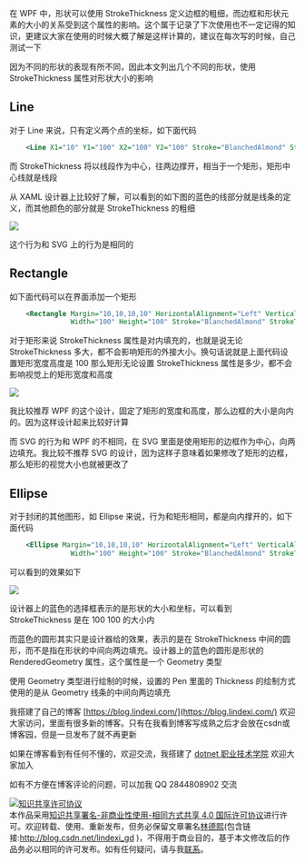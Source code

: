 
在 WPF 中，形状可以使用 StrokeThickness 定义边框的粗细，而边框和形状元素的大小的关系受到这个属性的影响。这个属于记录了下次使用也不一定记得的知识，更建议大家在使用的时候大概了解是这样计算的，建议在每次写的时候，自己测试一下

<!--more-->


<!-- 发布 -->

因为不同的形状的表现有所不同，因此本文列出几个不同的形状，使用 StrokeThickness 属性对形状大小的影响

## Line

对于 Line 来说，只有定义两个点的坐标，如下面代码

```xml
    <Line X1="10" Y1="100" X2="100" Y2="100" Stroke="BlanchedAlmond" StrokeThickness="100" />
```

而 StrokeThickness 将以线段作为中心，往两边撑开，相当于一个矩形，矩形中心线就是线段

从 XAML 设计器上比较好了解，可以看到的如下图的蓝色的线部分就是线条的定义，而其他颜色的部分就是 StrokeThickness 的粗细

<!-- ![](image/WPF 形状的 StrokeThickness 属性对边框的影响/WPF 形状的 StrokeThickness 属性对边框的影响0.png) -->

![](http://image.acmx.xyz/lindexi%2F2021311195398712.jpg)

这个行为和 SVG 上的行为是相同的

## Rectangle

如下面代码可以在界面添加一个矩形

```xml
    <Rectangle Margin="10,10,10,10" HorizontalAlignment="Left" VerticalAlignment="Top"
               Width="100" Height="100" Stroke="BlanchedAlmond" StrokeThickness="10"></Rectangle>
```

对于矩形来说 StrokeThickness 属性是对内填充的，也就是说无论 StrokeThickness 多大，都不会影响矩形的外接大小。换句话说就是上面代码设置矩形宽度高度是 100 那么矩形无论设置 StrokeThickness 属性是多少，都不会影响视觉上的矩形宽度和高度

<!-- ![](image/WPF 形状的 StrokeThickness 属性对边框的影响/WPF 形状的 StrokeThickness 属性对边框的影响1.png) -->

![](http://image.acmx.xyz/lindexi%2F2021311195526422.jpg)

我比较推荐 WPF 的这个设计，固定了矩形的宽度和高度，那么边框的大小是向内的。因为这样设计起来比较好计算

而 SVG 的行为和 WPF 的不相同，在 SVG 里面是使用矩形的边框作为中心，向两边填充。我比较不推荐 SVG 的设计，因为这样子意味着如果修改了矩形的边框，那么矩形的视觉大小也就被更改了

## Ellipse

对于封闭的其他图形，如 Ellipse 来说，行为和矩形相同，都是向内撑开的，如下面代码

```xml
    <Ellipse Margin="10,10,10,10" HorizontalAlignment="Left" VerticalAlignment="Top"
               Width="100" Height="100" Stroke="BlanchedAlmond" StrokeThickness="10"></Ellipse>
```

可以看到的效果如下

<!-- ![](image/WPF 形状的 StrokeThickness 属性对边框的影响/WPF 形状的 StrokeThickness 属性对边框的影响2.png) -->

![](http://image.acmx.xyz/lindexi%2F20213112018544.jpg)

设计器上的蓝色的选择框表示的是形状的大小和坐标，可以看到 StrokeThickness 是在 100 100 的大小内

而蓝色的圆形其实只是设计器给的效果，表示的是在 StrokeThickness 中间的圆形，而不是指在形状的中间向两边填充。设计器上的蓝色的圆形是形状的 RenderedGeometry 属性，这个属性是一个 Geometry 类型

使用 Geometry 类型进行绘制的时候，设置的 Pen 里面的 Thickness 的绘制方式使用的是从 Geometry 线条的中间向两边填充



我搭建了自己的博客 [https://blog.lindexi.com/](https://blog.lindexi.com/) 欢迎大家访问，里面有很多新的博客。只有在我看到博客写成熟之后才会放在csdn或博客园，但是一旦发布了就不再更新

如果在博客看到有任何不懂的，欢迎交流，我搭建了 [dotnet 职业技术学院](https://t.me/dotnet_campus) 欢迎大家加入

如有不方便在博客评论的问题，可以加我 QQ 2844808902 交流

<a rel="license" href="http://creativecommons.org/licenses/by-nc-sa/4.0/"><img alt="知识共享许可协议" style="border-width:0" src="https://licensebuttons.net/l/by-nc-sa/4.0/88x31.png" /></a><br />本作品采用<a rel="license" href="http://creativecommons.org/licenses/by-nc-sa/4.0/">知识共享署名-非商业性使用-相同方式共享 4.0 国际许可协议</a>进行许可。欢迎转载、使用、重新发布，但务必保留文章署名[林德熙](http://blog.csdn.net/lindexi_gd)(包含链接:http://blog.csdn.net/lindexi_gd )，不得用于商业目的，基于本文修改后的作品务必以相同的许可发布。如有任何疑问，请与我[联系](mailto:lindexi_gd@163.com)。